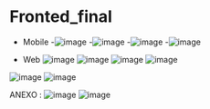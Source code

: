 # Fronted_final

- Mobile
-![image](https://github.com/Manzanito20003/Fronted_final/assets/112734981/7285292e-deee-48d0-b965-6ede3be4ce06)
-![image](https://github.com/Manzanito20003/Fronted_final/assets/112734981/72f6665f-91cf-44e6-ad0c-a3d58972a3d0)
-![image](https://github.com/Manzanito20003/Fronted_final/assets/112734981/f4cf9bfa-3bff-493a-8c11-6c1f06e602c0)
-![image](https://github.com/Manzanito20003/Fronted_final/assets/112734981/4109ff13-7954-4e19-981a-b406303bdfb2)

- Web 
![image](https://github.com/Manzanito20003/Fronted_final/assets/112734981/ebb48b27-2cc2-41b6-9ceb-ce6c1e21d805)
![image](https://github.com/Manzanito20003/Fronted_final/assets/112734981/7fcdb515-7955-4804-8703-8ec58821902b)
![image](https://github.com/Manzanito20003/Fronted_final/assets/112734981/3cebcf50-a1f3-42f6-bacf-0f9ffef62fd4)
![image](https://github.com/Manzanito20003/Fronted_final/assets/112734981/030b802c-3bea-4409-be83-2d21ce4bd53f)

![image](https://github.com/Manzanito20003/Fronted_final/assets/112734981/dfb8bf66-449c-4226-8f98-3bd7a1785679)
![image](https://github.com/Manzanito20003/Fronted_final/assets/112734981/81a803fa-a1ee-4ab0-b653-f73cba6ba85a)


ANEXO :
![image](https://github.com/Manzanito20003/Fronted_final/assets/112734981/9501e432-228a-4a2a-8ef1-554f8f254249)
![image](https://github.com/Manzanito20003/Fronted_final/assets/112734981/af19111a-f2dc-46c7-b1c8-a64055943e26)


